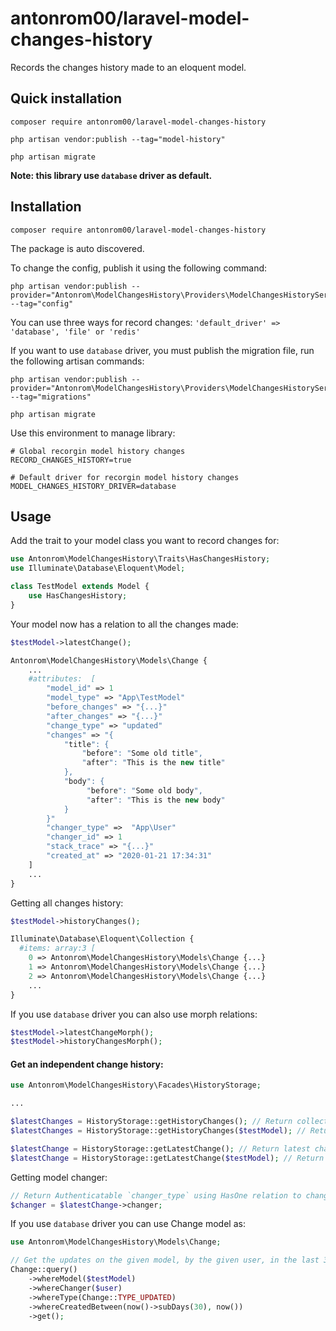 # antonrom00/laravel-model-changes-history

Records the changes history made to an eloquent model.

## Quick installation

```
composer require antonrom00/laravel-model-changes-history
```

```
php artisan vendor:publish --tag="model-history"
```

```
php artisan migrate
```

**Note: this library use `database` driver as default.**

## Installation
```
composer require antonrom00/laravel-model-changes-history
```

The package is auto discovered.

To change the config, publish it using the following command:
```
php artisan vendor:publish --provider="Antonrom\ModelChangesHistory\Providers\ModelChangesHistoryServiceProvider" --tag="config"
```

You can use three ways for record changes: `'default_driver' => 'database', 'file' or 'redis'`

If you want to use `database` driver, you must publish the migration file, run the following artisan commands:
```
php artisan vendor:publish --provider="Antonrom\ModelChangesHistory\Providers\ModelChangesHistoryServiceProvider" --tag="migrations"
```
```
php artisan migrate
```

Use this environment to manage library:
```
# Global recorgin model history changes
RECORD_CHANGES_HISTORY=true

# Default driver for recorgin model history changes
MODEL_CHANGES_HISTORY_DRIVER=database
```

## Usage

Add the trait to your model class you want to record changes for:
```php
use Antonrom\ModelChangesHistory\Traits\HasChangesHistory;
use Illuminate\Database\Eloquent\Model;

class TestModel extends Model {
    use HasChangesHistory;
}

```

Your model now has a relation to all the changes made:
```php
$testModel->latestChange();

Antonrom\ModelChangesHistory\Models\Change {
    ...
    #attributes:  [
        "model_id" => 1
        "model_type" => "App\TestModel"
        "before_changes" => "{...}"
        "after_changes" => "{...}"
        "change_type" => "updated"
        "changes" => "{
            "title": {
                "before": "Some old title",  
                "after": "This is the new title"
            },
            "body": {
                 "before": "Some old body",  
                 "after": "This is the new body"
            }
        }"
        "changer_type" =>  "App\User"
        "changer_id" => 1
        "stack_trace" => "{...}"
        "created_at" => "2020-01-21 17:34:31"
    ]
    ...
}
```

Getting all changes history:
```php
$testModel->historyChanges();

Illuminate\Database\Eloquent\Collection {
  #items: array:3 [
    0 => Antonrom\ModelChangesHistory\Models\Change {...}
    1 => Antonrom\ModelChangesHistory\Models\Change {...}
    2 => Antonrom\ModelChangesHistory\Models\Change {...}
    ...
}
```

If you use `database` driver you can also use morph relations:
```php
$testModel->latestChangeMorph();
$testModel->historyChangesMorph();
```

#### Get an independent change history:

```php
use Antonrom\ModelChangesHistory\Facades\HistoryStorage;

...

$latestChanges = HistoryStorage::getHistoryChanges(); // Return collection fo all latest changes
$latestChanges = HistoryStorage::getHistoryChanges($testModel); // Return collection fo all latest changes for model

$latestChange = HistoryStorage::getLatestChange(); // Return latest change
$latestChange = HistoryStorage::getLatestChange($testModel); // Return latest change for model

```

Getting model changer:
```php
// Return Authenticatable `changer_type` using HasOne relation to changer_type and changer_id
$changer = $latestChange->changer; 
```

If you use `database` driver you can use Change model as:
```php
use Antonrom\ModelChangesHistory\Models\Change;

// Get the updates on the given model, by the given user, in the last 30 days:
Change::query()
    ->whereModel($testModel)
    ->whereChanger($user)
    ->whereType(Change::TYPE_UPDATED)
    ->whereCreatedBetween(now()->subDays(30), now())
    ->get();
```
